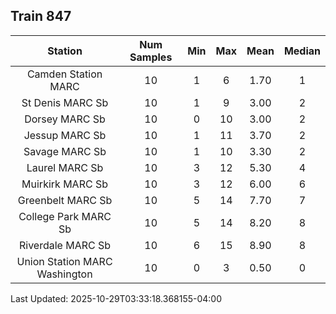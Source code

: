 ## Train 847

| Station | Num Samples | Min | Max | Mean | Median |
| :-----: | :---------: | :-: | :-: | :--: | :----: |
| Camden Station MARC | 10 | 1 | 6 | 1.70 | 1 |
| St Denis MARC Sb | 10 | 1 | 9 | 3.00 | 2 |
| Dorsey MARC Sb | 10 | 0 | 10 | 3.00 | 2 |
| Jessup MARC Sb | 10 | 1 | 11 | 3.70 | 2 |
| Savage MARC Sb | 10 | 1 | 10 | 3.30 | 2 |
| Laurel MARC Sb | 10 | 3 | 12 | 5.30 | 4 |
| Muirkirk MARC Sb | 10 | 3 | 12 | 6.00 | 6 |
| Greenbelt MARC Sb | 10 | 5 | 14 | 7.70 | 7 |
| College Park MARC Sb | 10 | 5 | 14 | 8.20 | 8 |
| Riverdale MARC Sb | 10 | 6 | 15 | 8.90 | 8 |
| Union Station MARC Washington | 10 | 0 | 3 | 0.50 | 0 |


Last Updated: 2025-10-29T03:33:18.368155-04:00